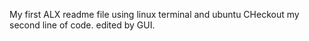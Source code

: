 My first ALX readme file using linux terminal and ubuntu
CHeckout my second line of code. edited by GUI.
